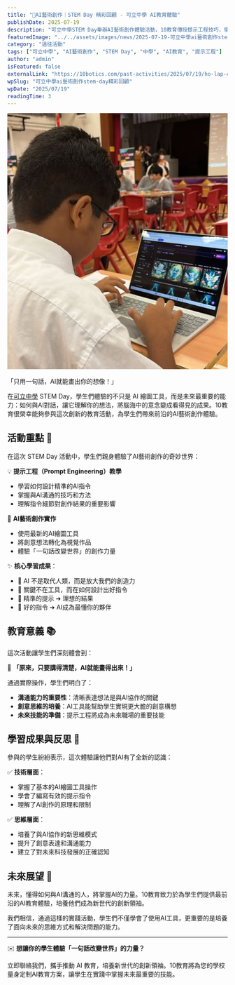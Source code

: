 ```yaml
---
title: "🎨AI藝術創作｜STEM Day 精彩回顧 - 可立中學 AI教育體驗"
publishDate: 2025-07-19
description: "可立中學STEM Day舉辦AI藝術創作體驗活動，10教育傳授提示工程技巧，學生學習與AI對話創作藝術作品，培養未來AI協作能力與創意思維。"
featuredImage: "../../assets/images/news/2025-07-19-可立中學ai藝術創作stem-day精彩回顧/featured.jpg"
category: "過往活動"
tags: ["可立中學", "AI藝術創作", "STEM Day", "中學", "AI教育", "提示工程"]
author: "admin"
isFeatured: false
externalLink: "https://10botics.com/past-activities/2025/07/19/ho-lap-college-ai-art-stem-day/"
wpSlug: "可立中學ai藝術創作stem-day精彩回顧"
wpDate: "2025/07/19"
readingTime: 3
---
```


![](../../assets/images/news/2025-07-19-可立中學ai藝術創作stem-day精彩回顧/featured.jpg)

「只用一句話，AI就能畫出你的想像！」

在[可立中學](https://www.holap.edu.hk/) STEM Day，學生們體驗的不只是 AI 繪圖工具，而是未來最重要的能力：如何與AI對話，讓它理解你的想法，將腦海中的意念變成看得見的成果。10教育很榮幸能夠參與這次創新的教育活動，為學生們帶來前沿的AI藝術創作體驗。

## 活動重點 🌟

在這次 STEM Day 活動中，學生們親身體驗了AI藝術創作的奇妙世界：

💡 **提示工程（Prompt Engineering）教學**
- 學習如何設計精準的AI指令
- 掌握與AI溝通的技巧和方法
- 理解指令細節對創作結果的重要影響

🎨 **AI藝術創作實作**
- 使用最新的AI繪圖工具
- 將創意想法轉化為視覺作品
- 體驗「一句話改變世界」的創作力量

✨ **核心學習成果**：
- 🌟 AI 不是取代人類，而是放大我們的創造力
- 🌟 關鍵不在工具，而在如何設計出好指令
- 🌟 精準的提示 ➔ 理想的結果
- 🌟 好的指令 ➔ AI成為最懂你的夥伴

## 教育意義 📚

這次活動讓學生們深刻體會到：

🎯 **「原來，只要講得清楚，AI就能畫得出來！」**

通過實際操作，學生們明白了：
- **溝通能力的重要性**：清晰表達想法是與AI協作的關鍵
- **創意思維的培養**：AI工具能幫助學生實現更大膽的創意構想
- **未來技能的準備**：提示工程將成為未來職場的重要技能

## 學習成果與反思 💭

參與的學生紛紛表示，這次體驗讓他們對AI有了全新的認識：

✅ **技術層面**：
- 掌握了基本的AI繪圖工具操作
- 學會了編寫有效的提示指令
- 理解了AI創作的原理和限制

✅ **思維層面**：
- 培養了與AI協作的新思維模式
- 提升了創意表達和溝通能力
- 建立了對未來科技發展的正確認知

## 未來展望 🚀

未來，懂得如何與AI溝通的人，將掌握AI的力量。10教育致力於為學生們提供最前沿的AI教育體驗，培養他們成為新世代的創新領袖。

我們相信，通過這樣的實踐活動，學生們不僅學會了使用AI工具，更重要的是培養了面向未來的思維方式和解決問題的能力。

---

✉️ **想讓你的學生體驗「一句話改變世界」的力量？**

立即聯絡我們，攜手推動 AI 教育，培養新世代的創新領袖。10教育將為您的學校量身定制AI教育方案，讓學生在實踐中掌握未來最重要的技能。
